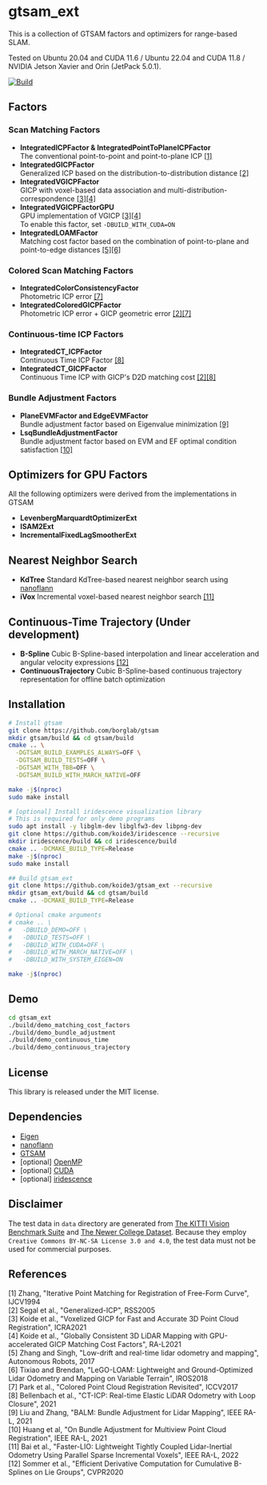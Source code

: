 # gtsam_ext

This is a collection of GTSAM factors and optimizers for range-based SLAM.

Tested on Ubuntu 20.04 and CUDA 11.6 / Ubuntu 22.04 and CUDA 11.8 / NVIDIA Jetson Xavier and Orin (JetPack 5.0.1).

[![Build](https://github.com/koide3/gtsam_ext/actions/workflows/build.yml/badge.svg)](https://github.com/koide3/gtsam_ext/actions/workflows/build.yml)

## Factors

### Scan Matching Factors

- **IntegratedICPFactor & IntegratedPointToPlaneICPFactor**  
    The conventional point-to-point and point-to-plane ICP [[1]](#ICP)
- **IntegratedGICPFactor**  
    Generalized ICP based on the distribution-to-distribution distance [[2]](#GICP)
- **IntegratedVGICPFactor**  
    GICP with voxel-based data association and multi-distribution-correspondence [[3]](#VGICP1)[[4]](#VGICP2)
- **IntegratedVGICPFactorGPU**  
    GPU implementation of VGICP [[3]](#VGICP1)[[4]](#VGICP2)  
    To enable this factor, set ```-DBUILD_WITH_CUDA=ON```
- **IntegratedLOAMFactor**  
    Matching cost factor based on the combination of point-to-plane and point-to-edge distances [[5]](#LOAM)[[6]](#LEGO)


### Colored Scan Matching Factors

- **IntegratedColorConsistencyFactor**  
    Photometric ICP error [[7]](#COLORED)
- **IntegratedColoredGICPFactor**  
    Photometric ICP error + GICP geometric error [[2]](#GICP)[[7]](#COLORED)


### Continuous-time ICP Factors

- **IntegratedCT_ICPFactor**  
    Continuous Time ICP Factor [[8]](#CTICP)
- **IntegratedCT_GICPFactor**  
    Continuous Time ICP with GICP's D2D matching cost [[2]](#GICP)[[8]](#CTICP)


### Bundle Adjustment Factors

- **PlaneEVMFactor and EdgeEVMFactor**  
    Bundle adjustment factor based on Eigenvalue minimization [[9]](#BA_EVM)
- **LsqBundleAdjustmentFactor**  
    Bundle adjustment factor based on EVM and EF optimal condition satisfaction [[10]](#BA_LSQ)


## Optimizers for GPU Factors

All the following optimizers were derived from the implementations in GTSAM

- **LevenbergMarquardtOptimizerExt**
- **ISAM2Ext**
- **IncrementalFixedLagSmootherExt**


## Nearest Neighbor Search
- **KdTree**
    Standard KdTree-based nearest neighbor search using [nanoflann](https://github.com/jlblancoc/nanoflann)
- **iVox**
    Incremental voxel-based nearest neighbor search [[11]](#IVOX)


## Continuous-Time Trajectory (Under development)
- **B-Spline**
    Cubic B-Spline-based interpolation and linear acceleration and angular velocity expressions [[12]](#BSPLINE_D)
- **ContinuousTrajectory**
    Cubic B-Spline-based continuous trajectory representation for offline batch optimization


## Installation

```bash
# Install gtsam
git clone https://github.com/borglab/gtsam
mkdir gtsam/build && cd gtsam/build
cmake .. \
  -DGTSAM_BUILD_EXAMPLES_ALWAYS=OFF \
  -DGTSAM_BUILD_TESTS=OFF \
  -DGTSAM_WITH_TBB=OFF \
  -DGTSAM_BUILD_WITH_MARCH_NATIVE=OFF

make -j$(nproc)
sudo make install

# [optional] Install iridescence visualization library
# This is required for only demo programs
sudo apt install -y libglm-dev libglfw3-dev libpng-dev
git clone https://github.com/koide3/iridescence --recursive
mkdir iridescence/build && cd iridescence/build
cmake .. -DCMAKE_BUILD_TYPE=Release
make -j$(nproc)
sudo make install

## Build gtsam_ext
git clone https://github.com/koide3/gtsam_ext --recursive
mkdir gtsam_ext/build && cd gtsam/build
cmake .. -DCMAKE_BUILD_TYPE=Release

# Optional cmake arguments
# cmake .. \
#   -DBUILD_DEMO=OFF \
#   -DBUILD_TESTS=OFF \
#   -DBUILD_WITH_CUDA=OFF \
#   -DBUILD_WITH_MARCH_NATIVE=OFF \
#   -DBUILD_WITH_SYSTEM_EIGEN=ON

make -j$(nproc)
```

## Demo

```bash
cd gtsam_ext
./build/demo_matching_cost_factors
./build/demo_bundle_adjustment
./build/demo_continuous_time
./build/demo_continuous_trajectory
```

## License

This library is released under the MIT license.

## Dependencies
- [Eigen](https://eigen.tuxfamily.org/index.php)
- [nanoflann](https://github.com/jlblancoc/nanoflann)
- [GTSAM](https://gtsam.org/)
- [optional] [OpenMP](https://www.openmp.org/)
- [optional] [CUDA](https://developer.nvidia.com/cuda-toolkit)
- [optional] [iridescence](https://github.com/koide3/iridescence)


## Disclaimer

The test data in ```data``` directory are generated from [The KITTI Vision Benchmark Suite](http://www.cvlibs.net/datasets/kitti/) and [The Newer College Dataset](https://ori-drs.github.io/newer-college-dataset/). Because they employ ```Creative Commons BY-NC-SA License 3.0 and 4.0```, the test data must not be used for commercial purposes.

## References
<a name="ICP"></a> [1] Zhang, "Iterative Point Matching for Registration of Free-Form Curve", IJCV1994  
<a name="GICP"></a> [2] Segal et al., "Generalized-ICP", RSS2005  
<a name="VGICP1"></a> [3] Koide et al., "Voxelized GICP for Fast and Accurate 3D Point Cloud Registration", ICRA2021  
<a name="VGICP2"></a> [4] Koide et al., "Globally Consistent 3D LiDAR Mapping with GPU-accelerated GICP Matching Cost Factors", RA-L2021  
<a name="LOAM"></a> [5] Zhang and Singh, "Low-drift and real-time lidar odometry and mapping", Autonomous Robots, 2017  
<a name="LEGO"></a> [6] Tixiao and Brendan, "LeGO-LOAM: Lightweight and Ground-Optimized Lidar Odometry and Mapping on Variable Terrain", IROS2018  
<a name="COLORED"></a> [7] Park et al., "Colored Point Cloud Registration Revisited", ICCV2017  
<a name="CTICP"></a> [8] Bellenbach et al., "CT-ICP: Real-time Elastic LiDAR Odometry with Loop Closure", 2021  
<a name="BA_EVM"></a> [9] Liu and Zhang, "BALM: Bundle Adjustment for Lidar Mapping", IEEE RA-L, 2021  
<a name="BA_LSQ"></a> [10] Huang et al, "On Bundle Adjustment for Multiview Point Cloud Registration", IEEE RA-L, 2021  
<a name="IVOX"></a> [11] Bai et al., "Faster-LIO: Lightweight Tightly Coupled Lidar-Inertial Odometry Using Parallel Sparse Incremental Voxels", IEEE RA-L, 2022  
<a name="BSPLINE_D"></a> [12] Sommer et al., "Efficient Derivative Computation for Cumulative B-Splines on Lie Groups", CVPR2020
